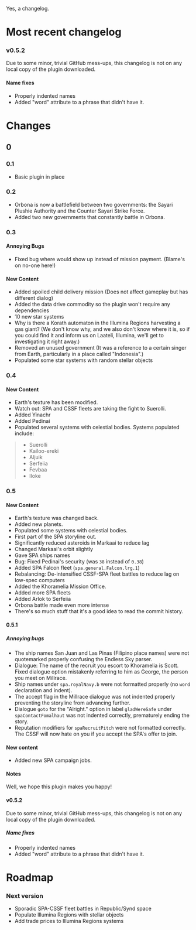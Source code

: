 Yes, a changelog.

# Most recent changelog
### v0.5.2
Due to some minor, trivial GitHub mess-ups, this changelog is not on any local copy of the plugin downloaded.

#### Name fixes
* Properly indented names
* Added "word" attribute to a phrase that didn't have it.

# Changes
## 0
### 0.1
* Basic plugin in place
### 0.2
* Orbona is now a battlefield between two governments: the Sayari Plushie Authority and the Counter Sayari Strike Force.
* Added two new governments that constantly battle in Orbona.
### 0.3
#### Annoying Bugs
* Fixed bug where <credits> would show up instead of mission payment. (Blame's on no-one here!)
#### New Content
* Added spoiled child delivery mission (Does not affect gameplay but has different dialog)
* Added the data drive commodity so the plugin won't require any dependencies
* 10 new star systems
* Why is there a Korath automaton in the Illumina Regions harvesting a gas giant? (We don't know why, and we also don't know where it is, so if you could find it and inform us on Laateli, Illumina, we'll get to investigating it right away.)
* Removed an unused government (It was a reference to a certain singer from Earth, particularly in a place called "Indonesia".)
* Populated some star systems with random stellar objects
### 0.4
#### New Content
* Earth's texture has been modified.
* Watch out: SPA and CSSF fleets are taking the fight to Suerolli.
* Added Yinachr
* Added Pedinai
* Populated several systems with celestial bodies. Systems populated include:
>* Suerolli
>* Kailoo-ereki
>* Aljuik
>* Serfeiia
>* Fevbaa
>* Iloke
 ### 0.5
#### New Content
* Earth's texture was changed back.
* Added new planets.
* Populated some systems with celestial bodies.
* First part of the SPA storyline out.
* Significantly reduced asteroids in Markaai to reduce lag
* Changed Markaai's orbit slightly
* Gave SPA ships names
* Bug: Fixed Pedinai's security (was `38` instead of `0.38`)
* Added SPA Falcon fleet (`spa.general.Falcon.lrg.1`)
* Rebalancing: De-intensified CSSF-SPA fleet battles to reduce lag on low-spec computers
* Added the Khoramelia Mission Office.
* Added more SPA fleets
* Added Arlok to Serfeiia
* Orbona battle made even more intense
* There's so much stuff that it's a good idea to read the commit history.
#### 0.5.1
##### Annoying bugs
* The ship names San Juan and Las Pinas (Filipino place names) were not quotemarked properly confusing the Endless Sky parser.
* Dialogue: The name of the recruit you escort to Khoramelia is Scott. Fixed dialogue option mistakenly referring to him as George, the person you meet on Millrace.
* Ship names under `spa.royalNavy.b` were not formatted properly (no `word` declaration and indent).
* The accept flag in the Millrace dialogue was not indented properly preventing the storyline from advancing further.
* Dialogue `goto` for the "Alright." option in label `gladWereSafe` under `spaContactFomalhaut` was not indented correctly, prematurely ending the story.
* Reputation modifiers for `spaRecruitPitch` were not formatted correctly. The CSSF will now hate on you if you accept the SPA's offer to join.
#### New content
* Added new SPA campaign jobs.

#### Notes
Well, we hope this plugin makes you happy!
#### v0.5.2
Due to some minor, trivial GitHub mess-ups, this changelog is not on any local copy of the plugin downloaded.

##### Name fixes
* Properly indented names
* Added "word" attribute to a phrase that didn't have it.

# Roadmap
### Next version
* Sporadic SPA-CSSF fleet battles in Republic/Synd space
* Populate Illumina Regions with stellar objects
* Add trade prices to Illumina Regions systems
